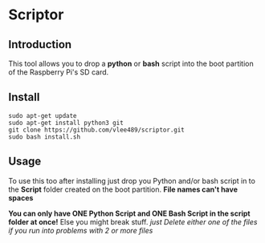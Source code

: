 # Scriptor

## Introduction

This tool allows you to drop a **python** or **bash** script into the boot partition of the Raspberry Pi's SD card.

## Install

```
sudo apt-get update
sudo apt-get install python3 git
git clone https://github.com/vlee489/scriptor.git
sudo bash install.sh
```

## Usage

To use this too after installing just drop you Python and/or bash script in to the **Script** folder created on the boot partition.
**File names can't have spaces**

**You can only have ONE Python Script and ONE Bash Script in the script folder at once!** Else you might break stuff. *just Delete either one of the files if you run into problems with 2 or more files*
